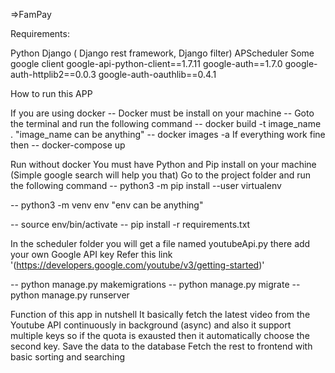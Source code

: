 =>FamPay

Requirements:

Python
Django ( Django rest framework, Django filter)
APScheduler
Some google client
google-api-python-client==1.7.11
google-auth==1.7.0
google-auth-httplib2==0.0.3
google-auth-oauthlib==0.4.1


How to run this APP

If you are using docker 
-- Docker must be install on your machine
-- Goto the terminal and run the following command
-- docker build -t image_name .   "image_name can be anything"
-- docker images -a 
If everything work fine then
-- docker-compose up



Run without docker
You must have Python and Pip install on your machine (Simple google search will help you that)
Go to the project folder and run the following command 
-- python3 -m pip install --user virtualenv
<!-- Creating a virtual Enviroment -->
-- python3 -m venv env   "env can be anything"  
<!-- Activating a virtual environment -->
-- source env/bin/activate
-- pip install -r requirements.txt

In the scheduler folder you will get a file named youtubeApi.py there add your own Google API key
Refer this link '(https://developers.google.com/youtube/v3/getting-started)'


-- python manage.py makemigrations
-- python manage.py migrate
-- python manage.py runserver 



Function of this app in nutshell 
It basically fetch the latest video from the Youtube API continuously in background (async) and also it support multiple keys so if the quota is exausted then it automatically choose the second key.
Save the data to the database 
Fetch the rest to frontend with basic sorting and searching

